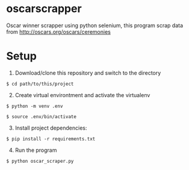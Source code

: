 # oscarscrapper
Oscar winner scrapper using python selenium, this program scrap data from http://oscars.org/oscars/ceremonies


# Setup

1. Download/clone this repository and switch to the directory
```
$ cd path/to/this/project
```

2. Create virtual environtment and activate the virtualenv
```
$ python -m venv .env

$ source .env/bin/activate
```

3. Install project dependencies:
```
$ pip install -r requirements.txt
```
4. Run the program
```
$ python oscar_scraper.py
```

